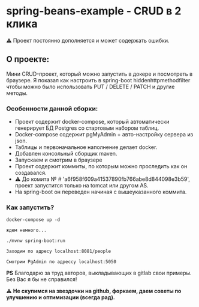 # spring-beans-example - CRUD в 2 клика

:warning: Проект постоянно дополняется и может содержать ошибки.

## О проекте:
Мини CRUD-проект, который можно запустить в докере и посмотреть в браузере.
Я показал как настроить в spring-boot hiddenhttpmethodfilter чтобы можно было использовать PUT / DELETE / PATCH и другие методы.

### Особенности данной сборки:
- Проект содержит docker-compose, который автоматически генерирует БД Postgres со стартовым набором таблиц.
- Docker-compose содержит pgMyAdmin + авто-настройку сервера из json.
- Таблицы и первоначальное наполнение делает docker.
- Добавлен консольный сборщик maven.
- Запускаем и смотрим в браузере
- Проект содержит коммиты, по которым можно проследить как он создавался.
- :warning: До комита № # 'a6f958f609a41537890fb766abe8d844098e3b59', проект запустится только на tomcat или другом AS.
- На spring-boot он переведен начиная с вышеуказанного коммита.


### Как запустить?
```
docker-compose up -d

ждем немного...

./mvnw spring-boot:run

Заходим по адресу localhost:8081/people

Смотрим PgAdmin по адрессу localhost:5050
```


**PS** Благодарю за труд авторов, выкладывающих в gitlab свои примеры. Без Вас я бы не справился!

:warning: **Не скупимся на звездочки на github, форкаем, даем советы по улучшению и оптимизации (всегда рад).**
